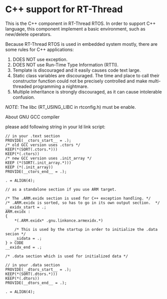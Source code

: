 # C++ support for RT-Thread #

This is the C++ component in RT-Thread RTOS. In order to support C++ language, this component
implement a basic environment, such as new/delete operators.

Because RT-Thread RTOS is used in embedded system mostly, there are some rules for C++ applications:

1. DOES NOT use exception.
2. DOES NOT use Run-Time Type Information (RTTI).
3. Template is discouraged and it easily causes code text large.
4. Static class variables are discouraged. The time and place to call their constructor function could not be precisely controlled and make multi-threaded programming a nightmare.
5. Multiple inheritance is strongly discouraged, as it can cause intolerable confusion.

*NOTE*: The libc (RT_USING_LIBC in rtconfig.h) must be enable.

About GNU GCC compiler

please add following string in your ld link script:

    // in your .text section
    PROVIDE(__ctors_start__ = .);
    /* old GCC version uses .ctors */
    KEEP(*(SORT(.ctors.*)))
    KEEP(*(.ctors))
    /* new GCC version uses .init_array */
    KEEP (*(SORT(.init_array.*)))
    KEEP (*(.init_array))
    PROVIDE(__ctors_end__ = .);

    . = ALIGN(4);

    // as a standalone section if you use ARM target.

    /* The .ARM.exidx section is used for C++ exception handling. */
    /* .ARM.exidx is sorted, so has to go in its own output section.  */
    __exidx_start = .;
    ARM.exidx :
    {
        *(.ARM.exidx* .gnu.linkonce.armexidx.*)

        /* This is used by the startup in order to initialize the .data secion */
        _sidata = .;
    } > CODE
    __exidx_end = .;

    /* .data section which is used for initialized data */

    // in your .data section
    PROVIDE(__dtors_start__ = .);
    KEEP(*(SORT(.dtors.*)))
    KEEP(*(.dtors))
    PROVIDE(__dtors_end__ = .);

    . = ALIGN(4);
